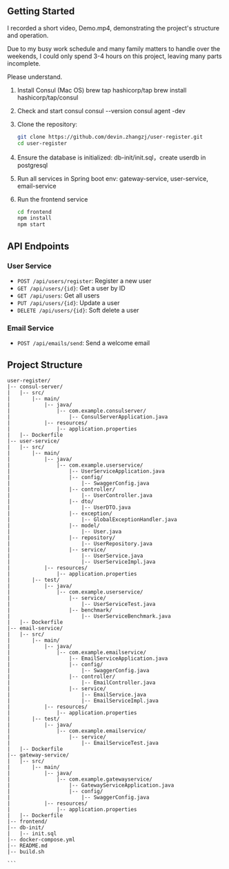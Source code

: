 
## Getting Started
I recorded a short video, Demo.mp4, demonstrating the project's structure and operation. 

Due to my busy work schedule and many family matters to handle over the weekends, 
I could only spend 3-4 hours on this project, leaving many parts incomplete. 

Please understand.

1. Install Consul (Mac OS)
   brew tap hashicorp/tap
   brew install hashicorp/tap/consul 

2. Check and start consul
   consul --version
   consul agent -dev

3. Clone the repository:
    ```sh
    git clone https://github.com/devin.zhangzj/user-register.git
    cd user-register
    ```

4. Ensure the database is initialized:
   db-init/init.sql，create userdb in postgresql

5. Run all services in Spring boot env: gateway-service, user-service, email-service

6. Run the frontend service
    ```sh
    cd frontend
    npm install
    npm start
    ```

## API Endpoints

### User Service
- `POST /api/users/register`: Register a new user
- `GET /api/users/{id}`: Get a user by ID
- `GET /api/users`: Get all users
- `PUT /api/users/{id}`: Update a user
- `DELETE /api/users/{id}`: Soft delete a user

### Email Service
- `POST /api/emails/send`: Send a welcome email

## Project Structure
````
user-register/
|-- consul-server/
|   |-- src/
|       |-- main/
|           |-- java/
|               |-- com.example.consulserver/
|                   |-- ConsulServerApplication.java
|           |-- resources/
|               |-- application.properties
|   |-- Dockerfile
|-- user-service/
|   |-- src/
|       |-- main/
|           |-- java/
|               |-- com.example.userservice/
|                   |-- UserServiceApplication.java
|                   |-- config/
|                       |-- SwaggerConfig.java
|                   |-- controller/
|                       |-- UserController.java
|                   |-- dto/
|                       |-- UserDTO.java
|                   |-- exception/
|                       |-- GlobalExceptionHandler.java
|                   |-- model/
|                       |-- User.java
|                   |-- repository/
|                       |-- UserRepository.java
|                   |-- service/
|                       |-- UserService.java
|                       |-- UserServiceImpl.java
|           |-- resources/
|               |-- application.properties
|       |-- test/
|           |-- java/
|               |-- com.example.userservice/
|                   |-- service/
|                       |-- UserServiceTest.java
|                   |-- benchmark/
|                       |-- UserServiceBenchmark.java
|   |-- Dockerfile
|-- email-service/
|   |-- src/
|       |-- main/
|           |-- java/
|               |-- com.example.emailservice/
|                   |-- EmailServiceApplication.java
|                   |-- config/
|                       |-- SwaggerConfig.java
|                   |-- controller/
|                       |-- EmailController.java
|                   |-- service/
|                       |-- EmailService.java
|                       |-- EmailServiceImpl.java
|           |-- resources/
|               |-- application.properties
|       |-- test/
|           |-- java/
|               |-- com.example.emailservice/
|                   |-- service/
|                       |-- EmailServiceTest.java
|   |-- Dockerfile
|-- gateway-service/
|   |-- src/
|       |-- main/
|           |-- java/
|               |-- com.example.gatewayservice/
|                   |-- GatewayServiceApplication.java
|                   |-- config/
|                       |-- SwaggerConfig.java
|           |-- resources/
|               |-- application.properties
|   |-- Dockerfile
|-- frontend/
|-- db-init/
|   |-- init.sql
|-- docker-compose.yml
|-- README.md
|-- build.sh

```